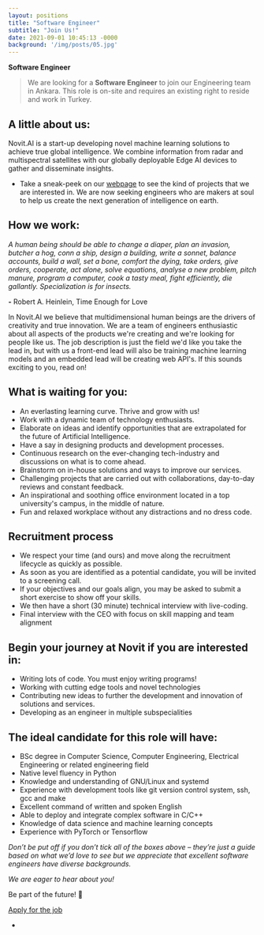 ```yaml
---
layout: positions
title: "Software Engineer"
subtitle: "Join Us!"
date: 2021-09-01 10:45:13 -0000
background: '/img/posts/05.jpg'
---
```


**Software Engineer**

> We are looking for a **Software Engineer** to join our Engineering team in Ankara. This role is on-site and requires an existing right to reside and work in Turkey.

## A little about us:

Novit.AI is a start-up developing novel machine learning solutions to achieve true global intelligence. We combine information from radar and multispectral satellites with our globally deployable Edge AI devices to gather and disseminate insights.
* Take a sneak-peek on our [webpage](https://novit.ai) to see the kind of projects that we are interested in.
We are now seeking engineers who are makers at soul to help us create the next generation of intelligence on earth.
## How we work:

*A human being should be able to change a diaper, plan an invasion, butcher a hog, conn a ship, design a building, write a sonnet, balance accounts, build a wall, set a bone, comfort the dying, take orders, give orders, cooperate, act alone, solve equations, analyse a new problem, pitch manure, program a computer, cook a tasty meal, fight efficiently, die gallantly. Specialization is for insects.*

 **-** Robert A. Heinlein, Time Enough for Love

In Novit.AI we believe that multidimensional human beings are the drivers of creativity and true innovation. We are a team of engineers enthusiastic about all aspects of the products we're creating and we're looking for people like us. The job description is just the field we'd like you take the lead in, but with us a front-end lead will also be training machine learning models and an embedded lead will be creating web API's. If this sounds exciting to you, read on!

## What is waiting for you:

* An everlasting learning curve. Thrive and grow with us!
* Work with a dynamic team of technology enthusiasts.
* Elaborate on ideas and identify opportunities that are extrapolated for the future of Artificial Intelligence.
* Have a say in designing products and development processes.
* Continuous research on the ever-changing tech-industry and discussions on what is to come ahead.
* Brainstorm on in-house solutions and ways to improve our services.
* Challenging projects that are carried out with collaborations, day-to-day reviews and constant feedback.
* An inspirational and soothing office environment located in a top university's campus, in the middle of nature.
* Fun and relaxed workplace without any distractions and no dress code.

## Recruitment process
* We respect your time (and ours) and move along the recruitment lifecycle as quickly as possible.
* As soon as you are identified as a potential candidate, you will be invited to a screening call.
* If your objectives and our goals align, you may be asked to submit a short exercise to show off your skills.
* We then have a short (30 minute) technical interview with live-coding.
* Final interview with the CEO with focus on skill mapping and team alignment

## Begin your journey at Novit if you are interested in:
* Writing lots of code. You must enjoy writing programs!
* Working with cutting edge tools and novel technologies
* Contributing new ideas to further the development and innovation of solutions and services.
* Developing as an engineer in multiple subspecialities

## The ideal candidate for this role will have:
* BSc degree in Computer Science, Computer Engineering, Electrical Engineering or related engineering field
* Native level fluency in Python
* Knowledge and understanding of GNU/Linux and systemd
* Experience with development tools like git version control system, ssh, gcc and make
* Excellent command of written and spoken English
* Able to deploy and integrate complex software in C/C++
* Knowledge of data science and machine learning concepts
* Experience with PyTorch or Tensorflow

*Don’t be put off if you don’t tick all of the boxes above – they’re just a guide based on what we’d love to see but we appreciate that excellent software engineers have diverse backgrounds.*

 *We are eager to hear about you!*

Be part of the future! 🚀

<div class="clearfix text-center">
    <a class="btn btn-primary " target="_blank" href="https://jobs.novit.ai/job2">Apply for the job</a>
</div>

-

[1]: mailto:careers@novit.ai


<script type="text/javascript">
(function() {
  var links = document.getElementsByTagName('a');
  for (var i = 0; i < links.length; i++) {
    if (/^(https?:)?\/\//.test(links[i].getAttribute('href'))) {
      links[i].target = '_blank';
    }
  }
})();
</script>

